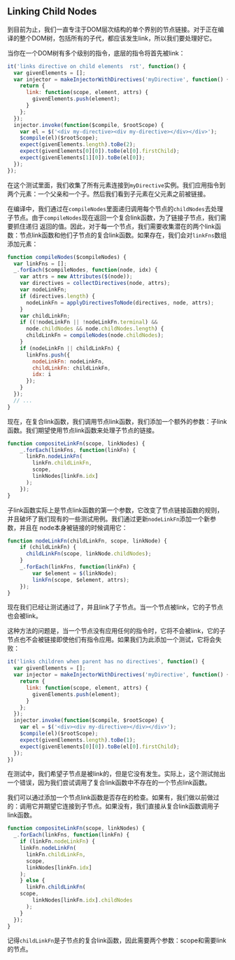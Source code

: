 ## Linking Child Nodes
到目前为止，我们一直专注于DOM层次结构的单个界别的节点链接。对于正在编译的整个DOM树，包括所有的子代，都应该发生link，所以我们要处理好它。

当你在一个DOM树有多个级别的指令，底层的指令将首先被link：
```js
it('links directive on child elements  rst', function() {
  var givenElements = [];
  var injector = makeInjectorWithDirectives('myDirective', function() {
    return {
      link: function(scope, element, attrs) {
        givenElements.push(element);
      }
    }; 
  });
  injector.invoke(function($compile, $rootScope) {
    var el = $('<div my-directive><div my-directive></div></div>');
    $compile(el)($rootScope);
    expect(givenElements.length).toBe(2);
    expect(givenElements[0][0]).toBe(el[0].firstChild);
    expect(givenElements[1][0]).toBe(el[0]);
  }); 
});
```
在这个测试里面，我们收集了所有元素连接到`myDirective`实例。我们应用指令到两个元素：一个父亲和一个子。然后我们看到子元素在父元素之前被链接。

在编译中，我们通过在`compileNodes`里面递归调用每个节点的`childNodes`去处理子节点。由于`compileNodes`现在返回一个复合link函数，为了链接子节点，我们需要抓住递归
返回的值。因此，对于每一个节点，我们需要收集潜在的两个link函数：节点link函数和他们子节点的复合link函数。如果存在，我们会对`linkFns`数组添加元素：
```js
function compileNodes($compileNodes) {
  var linkFns = [];
  _.forEach($compileNodes, function(node, idx) {
    var attrs = new Attributes($(node));
    var directives = collectDirectives(node, attrs);
    var nodeLinkFn;
    if (directives.length) {
      nodeLinkFn = applyDirectivesToNode(directives, node, attrs);
    }
    var childLinkFn;
    if ((!nodeLinkFn || !nodeLinkFn.terminal) &&
      node.childNodes && node.childNodes.length) {
      childLinkFn = compileNodes(node.childNodes);
    }
    if (nodeLinkFn || childLinkFn) {
      linkFns.push({
        nodeLinkFn: nodeLinkFn,
        childLinkFn: childLinkFn,
        idx: i 
      });
    } 
  });
  // ...
}
```
现在，在复合link函数，我们调用节点link函数，我们添加一个额外的参数：子link函数。我们期望使用节点link函数来处理子节点的链接。
```js
function compositeLinkFn(scope, linkNodes) {
    _.forEach(linkFns, function(linkFn) {
      linkFn.nodeLinkFn(
        linkFn.childLinkFn,
        scope,
        linkNodes[linkFn.idx]
      );
    }); 
}
```
子link函数实际上是节点link函数的第一个参数，它改变了节点链接函数的规则，并且破坏了我们现有的一些测试用例。我们通过更新`nodeLinkFn`添加一个新参数，并且在
node本身被链接的时候调用它：
```js
function nodeLinkFn(childLinkFn, scope, linkNode) {
    if (childLinkFn) {
      childLinkFn(scope, linkNode.childNodes);
    }
    _.forEach(linkFns, function(linkFn) {
        var $element = $(linkNode);
        linkFn(scope, $element, attrs);
    }); 
}
```
现在我们已经让测试通过了，并且link了子节点。当一个节点被link，它的子节点也会被link。

这种方法的问题是，当一个节点没有应用任何的指令时，它将不会被link，它的子节点也不会被链接即使他们有指令应用。如果我们为此添加一个测试，它将会失败：
```js
it('links children when parent has no directives', function() {
  var givenElements = [];
  var injector = makeInjectorWithDirectives('myDirective', function() {
    return {
      link: function(scope, element, attrs) {
        givenElements.push(element);
      }
    }; 
  });
  injector.invoke(function($compile, $rootScope) {
    var el = $('<div><div my-directive></div></div>');
    $compile(el)($rootScope);
    expect(givenElements.length).toBe(1);
    expect(givenElements[0][0]).toBe(el[0].firstChild);
  }); 
})
```
在测试中，我们希望子节点是被link的，但是它没有发生。实际上，这个测试抛出一个错误，因为我们尝试调用了复合link函数中不存在的一个节点link函数。

我们可以通过添加一个节点link函数是否存在的检查。如果有，我们做以前做过的：调用它并期望它连接到子节点。如果没有，我们直接从复合link函数调用子link函数。
```js
function compositeLinkFn(scope, linkNodes) {
  _.forEach(linkFns, function(linkFn) {
    if (linkFn.nodeLinkFn) {
    linkFn.nodeLinkFn(
      linkFn.childLinkFn,
      scope,
      linkNodes[linkFn.idx]
    );
    } else {
      linkFn.childLinkFn(
    scope,
        linkNodes[linkFn.idx].childNodes
      );
    }
  });
}
```
记得`childLinkFn`是子节点的复合link函数，因此需要两个参数：scope和需要link的节点。
